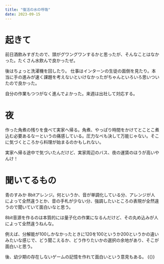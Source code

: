 ```yaml
---
title: "復活の水の呼吸"
date: 2023-09-15
---
```


# 起きて
前日酒飲みすぎたので、頭がグワングワンするかと思ったが、そんなことはなかった。たくさん水飲んで良かったぜ。

後はちょっと洗濯機を回したり。
仕事はインターンの生徒の面倒を見たり。本当に手の進みが速く課題を考えないといけなかったがちゃんといろいろ思いついたので良かった。

自分の作業もつつがなく進んでよかった。来週は出社して対応する。


# 夜
作った角煮の残りを食べて実家へ帰る。角煮、やっぱり時間をかけてとことこ煮込む必要あるなーというの痛感している。圧力なべも決して万能じゃない。そこに気づくところから料理が始まるのかもしれない。

実家へ帰る途中で気づいたんだけど、実家周辺のバス、夜の運賃のほうが高いやんけ！

# 聞いてるもの

青のすみか 8bitアレンジ。何というか、音が単調化している分、アレンジが人によって全然違うとか、音の手札が少ない分、強調したいところの表現が全然違うので聞いていて面白いなと思う。

8bit音源を作るのは本質的には量子化の作業になるんだけど、その丸め込みが人によって全然違うねんな。

例えば、分解能が100しかなかったときに120を100というか200というかの違いみたいな感じで、どう聞こえるか、どう作りたいかの選択の余地があり、そこが面白いと思う。


後、幼少期の存在しないゲームの記憶を作れて面白いという意見もある。
{{<youtube HIGpoxiUYFc>}}